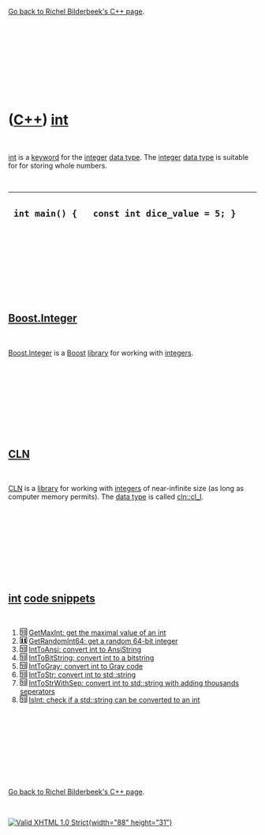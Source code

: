 

[Go back to Richel Bilderbeek's C++ page](Cpp.htm).

 

 

 

 

 

([C++](Cpp.htm)) [int](CppInt.htm)
==================================

 

[int](CppInt.htm) is a [keyword](CppKeyword.htm) for the
[integer](CppInt.htm) [data type](CppDataType.htm). The
[integer](CppInt.htm) [data type](CppDataType.htm) is suitable for for
storing whole numbers.

 

  -----------------------------------------------
  ` int main() {   const int dice_value = 5; }`
  -----------------------------------------------

 

 

 

 

 

[Boost.Integer](CppInteger.htm)
-------------------------------

 

[Boost.Integer](CppInteger.htm) is a [Boost](CppBoost.htm)
[library](CppLibrary.htm) for working with [integers](CppInt.htm).

 

 

 

 

 

[CLN](CppCln.htm)
-----------------

 

[CLN](CppCln.htm) is a [library](CppLibrary.htm) for working with
[integers](CppInt.htm) of near-infinite size (as long as computer memory
permits). The [data type](CppDataType.htm) is called
[cln::cl\_I](CppCl_I.htm).

 

 

 

 

 

[int](CppInt.htm) [code snippets](CppCodeSnippets.htm)
------------------------------------------------------

 

1.  ![C++98](PicCpp98.png) [GetMaxInt: get the maximal value of an
    int](CppGetMaxInt.htm)
2.  ![C++11](PicCpp11.png) [GetRandomInt64: get a random 64-bit
    integer](CppGetRandomInt64.htm)
3.  ![C++98](PicCpp98.png) [IntToAnsi: convert int to
    AnsiString](CppIntToAnsi.htm)
4.  ![C++98](PicCpp98.png) [IntToBitString: convert int to a
    bitstring](CppIntToBitString.htm)
5.  ![C++98](PicCpp98.png) [IntToGray: convert int to Gray
    code](CppIntToGray.htm)
6.  ![C++98](PicCpp98.png) [IntToStr: convert int to
    std::string](CppIntToStr.htm)
7.  ![C++98](PicCpp98.png) [IntToStrWithSep: convert int to std::string
    with adding thousands seperators](CppIntToStrWithSep.htm)
8.  ![C++98](PicCpp98.png) [IsInt: check if a std::string can be
    converted to an int](CppIsInt.htm)

 

 

 

 

 

[Go back to Richel Bilderbeek's C++ page](Cpp.htm).



 

[![Valid XHTML 1.0 Strict](valid-xhtml10.png){width="88"
height="31"}](http://validator.w3.org/check?uri=referer)
